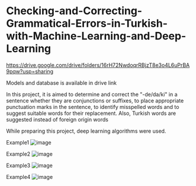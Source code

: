 # Checking-and-Correcting-Grammatical-Errors-in-Turkish-with-Machine-Learning-and-Deep-Learning


https://drive.google.com/drive/folders/16rH72NwdoqrRBjzT8e3o4L6uPrBA9pqw?usp=sharing

Models and database is available in drive link


In this project, it is aimed to determine and correct the "-de/da/ki" in a sentence whether they are conjunctions or suffixes, to place appropriate punctuation marks in the sentence, to identify misspelled words and to suggest suitable words for their replacement. Also, Turkish words are suggested instead of foreign origin words

While preparing this project, deep learning algorithms were used.

Example1
![image](https://user-images.githubusercontent.com/46243758/150133095-39a079d7-14d6-4243-92c1-e80e7b7219aa.png)

Example2
![image](https://user-images.githubusercontent.com/46243758/150133183-ddf09c81-df9a-4078-b7f3-e16aa9c07f00.png)

Example3
![image](https://user-images.githubusercontent.com/46243758/150133228-d4441c8b-07c6-4627-a7aa-616648b81175.png)

Example4
![image](https://user-images.githubusercontent.com/46243758/150133288-3cd075fb-dfca-4523-bddb-a858731a81ac.png)



